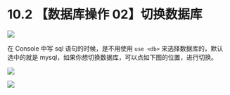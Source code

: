 # 10.2 【数据库操作 02】切换数据库

![](http://image.iswbm.com/20200804124133.png)

在 Console 中写 sql 语句的时候，是不用使用 `use <db>` 来选择数据库的，默认选中的就是 mysql，如果你想切换数据库，可以点如下图的位置，进行切换。

![](http://image.iswbm.com/20210327140428.png)

![](http://image.iswbm.com/20200607174235.png)

